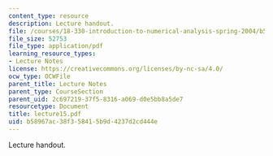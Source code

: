 ```yaml
---
content_type: resource
description: Lecture handout.
file: /courses/18-330-introduction-to-numerical-analysis-spring-2004/b58967ac38f358415b9d4237d2cd444e_lecture15.pdf
file_size: 52753
file_type: application/pdf
learning_resource_types:
- Lecture Notes
license: https://creativecommons.org/licenses/by-nc-sa/4.0/
ocw_type: OCWFile
parent_title: Lecture Notes
parent_type: CourseSection
parent_uid: 2c697219-37f5-8316-a069-d0e5bb8a5de7
resourcetype: Document
title: lecture15.pdf
uid: b58967ac-38f3-5841-5b9d-4237d2cd444e
---
```

Lecture handout.